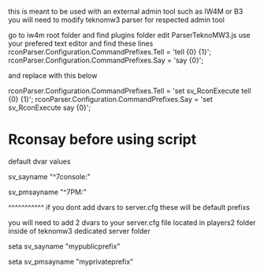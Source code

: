 this is meant to be used with an external admin tool such as IW4M or B3
you will need to modify teknomw3 parser for respected admin tool

go to iw4m root folder and find plugins folder
edit ParserTeknoMW3.js use your prefered text editor
and find these lines
rconParser.Configuration.CommandPrefixes.Tell = 'tell {0} {1}';
rconParser.Configuration.CommandPrefixes.Say = 'say {0}';

and replace with this below

rconParser.Configuration.CommandPrefixes.Tell = 'set sv_RconExecute tell {0} {1}';
rconParser.Configuration.CommandPrefixes.Say = 'set sv_RconExecute say {0}';

# Rconsay before using script

default dvar values

sv_sayname "^7console:"

sv_pmsayname "^7PM:"

^^^^^^^^^^^ if you dont add dvars to server.cfg these will be default prefixs

you will need to add 2 dvars to your server.cfg file located in players2 folder inside of teknomw3 dedicated server folder

seta sv_sayname "mypublicprefix"

seta sv_pmsayname "myprivateprefix"

